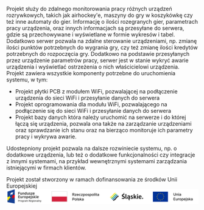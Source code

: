 Projekt służy do zdalnego monitorowania pracy różnych urządzeń rozrywkowych, takich jak airhockey'e, maszyny do gry w koszykówkę czy też inne automaty do gier. Informację o ilości rozegranych gier, parametrach pracy urządzenia, oraz innych informacjach są przesyłane do serwera, gdzie są przechowywane i wyświetlane w formie wykresów i tabel.
Dodatkowo serwer pozwala na zdalne sterowanie urządzeniami, np. zmianę ilości punktów potrzebnych do wygrania gry, czy też zmianę ilości kredytów potrzebnych do rozpoczęcia gry. Dodatkowo na podstawie przesyłanych przez urządzenie parametrów pracy, serwer jest w stanie wykryć awarie urządzenia i wyświetlać ostrzeżenia o nich właścicielowi urządzenia.
Projekt zawiera wszystkie komponenty potrzebne do uruchomienia systemu, w tym:
- Projekt płytki PCB z modułem WiFi, pozwalającej na podłączenie urządzenia do sieci WiFi i przesyłanie danych do serwera
- Projekt oprogramowania dla modułu WiFi, pozwalającego na podłączenie się do sieci WiFi i przesyłanie danych do serwera
- Projekt bazy danych która należy uruchomić na serwerze i do której łączą się urządzenia, pozwala ona także na zarządzanie urządzeniami oraz sprawdzanie ich stanu oraz na bierząco monitoruje ich parametry pracy i wykrywa awarie.

Udostepniony projekt pozwala na dalsze rozwiniecie systemu, np. o dodatkowe urządzenia, lub też o dodatkowe funkcjonalności czy integracje z innymi systemami, na przykład wewnętrznymi systemami zarządzania istniejącymi w firmach klientów.







Projekt został stworzony w ramach dofinansowania ze środków Unii Europejskiej
![Unia](./unia.png)